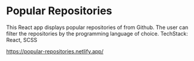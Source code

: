 # Popular Repositories

This React app displays popular repositories of from Github. The user can filter the repositories by the programming language of choice.
TechStack: React, SCSS

https://popular-repositories.netlify.app/



